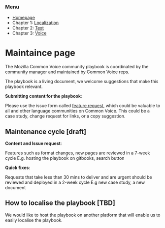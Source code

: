 ### Menu
- [Homepage](https://common-voice.github.io/community-playbook/)
- Chapter 1: [Localization](https://common-voice.github.io/community-playbook/sub_pages/Localization.html)
- Chapter 2: [Text](https://common-voice.github.io/community-playbook/sub_pages/text.html)
- Chapter 3: [Voice](https://common-voice.github.io/community-playbook/sub_pages/voice.html)


# Maintaince page

The Mozilla Common Voice community playbook is coordinated by the community manager and maintained by Common Voice reps. 

The playbook is a living document, we welcome suggestions that make this playbook relevant. 

**Submitting content for the playbook**:

Please use the issue form called [feature request](https://github.com/common-voice/community-playbook/issues/new/choose), which could be valuable to all and other language communities on Common Voice. This could be a case study, change request for links, or a copy suggestion.

## Maintenance cycle [draft]

**Content and Issue request**: 

Features such as format changes, new pages are reviewed in a 7-week cycle
E.g. hosting the playbook on gitbooks, search button  

**Quick fixes**:

Requests that take less than 30 mins to deliver and are urgent should be reviewed and deployed in a 2-week cycle
E.g  new case study, a new document 

## How to localise the playbook [TBD]

We would like to host the playbook on another platform that will enable us to easily localise the playbook.  
